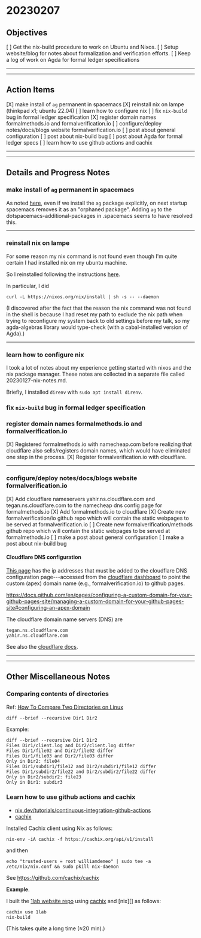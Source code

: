 # 20230207

## Objectives

[ ]  Get the nix-build procedure to work on Ubuntu and Nixos.
[ ]  Setup website/blog for notes about formalization and verification efforts.
[ ]  Keep a log of work on Agda for formal ledger specifications

--------------
--------------

## Action Items

[X] make install of `ag` permanent in spacemacs
[X] reinstall nix on lampe (thinkpad x1; ubuntu 22.04)
[ ] learn how to configure nix
[ ] fix `nix-build` bug in formal ledger specification
[X] register domain names formalmethods.io and formalverification.io
[ ] configure/deploy notes/docs/blogs website formalverification.io
[ ] post about general configuration
[ ] post about nix-build bug
[ ] post about Agda for formal ledger specs
[ ] learn how to use github actions and cachix

--------------
--------------

## Details and Progress Notes

### make install of `ag` permanent in spacemacs

As noted [here](https://github.com/syl20bnr/spacemacs/issues/7868), 
even if we install the `ag` package explicitly, on next startup spacemacs removes it as an "orphaned package".
Adding `ag` to the dotspacemacs-additional-packages in .spacemacs seems to have resolved this.

--------------

### reinstall nix on lampe

For some reason my nix command is not found even though I'm quite certain I had installed nix on my ubuntu machine.

So I reinstalled following the instructions [here](https://nix.dev/tutorials/install-nix).

In particular, I did

```
curl -L https://nixos.org/nix/install | sh -s -- --daemon
```

(I discovered after the fact that the reason the nix command was not found in the shell is
because I had reset my path to exclude the nix path when trying to reconfigure my system
back to old settings before my talk, so my agda-algebras library would type-check (with a
cabal-installed version of Agda).)

--------------

### learn how to configure nix

I took a lot of notes about my experience getting started with nixos and the nix package manager.
These notes are collected in a separate file called 20230127-nix-notes.md.

Briefly,  I installed `direnv` with `sudo apt install direnv`.


### fix `nix-build` bug in formal ledger specification


### register domain names formalmethods.io and formalverification.io

[X] Registered formalmethods.io with namecheap.com before realizing that cloudflare also sells/registers domain names, which would have eliminated one step in the process.
[X] Register formalverification.io with cloudflare.

--------------

### configure/deploy notes/docs/blogs website formalverification.io

[X] Add cloudflare nameservers yahir.ns.cloudflare.com and tegan.ns.cloudflare.com to the namecheap dns config page for formalmethods.io
[X] Add formalmethods.io to cloudflare
[X] Create new formalverification/io github repo which will contain the static webpages to be served at formalverification.io
[ ] Create new formalverification/methods github repo which will contain the static webpages to be served at formalmethods.io
[ ] make a post about general configuration
[ ] make a post about nix-build bug


#### Cloudflare DNS configuration

[This page][github ip addresses] has the ip addresses that must be added to the cloudflare DNS configuration page---accessed from the [cloudflare dashboard][] to point the custom (apex) domain name (e.g., formalverification.io) to github pages.

https://docs.github.com/en/pages/configuring-a-custom-domain-for-your-github-pages-site/managing-a-custom-domain-for-your-github-pages-site#configuring-an-apex-domain

The cloudflare domain name servers (DNS) are 

```
tegan.ns.cloudflare.com
yahir.ns.cloudflare.com
```

See also the [cloudflare docs][].

--------------
--------------

## Other Miscellaneous Notes

### Comparing contents of directories

Ref: [How To Compare Two Directories on Linux](https://www.baeldung.com/linux/compare-two-directories)

`diff --brief --recursive Dir1 Dir2`

Example:

```
diff --brief --recursive Dir1 Dir2
Files Dir1/client.log and Dir2/client.log differ
Files Dir1/file02 and Dir2/file02 differ
Files Dir1/file03 and Dir2/file03 differ
Only in Dir2: file04
Files Dir1/subdir1/file12 and Dir2/subdir1/file12 differ
Files Dir1/subdir2/file22 and Dir2/subdir2/file22 differ
Only in Dir2/subdir2: file23
Only in Dir1: subdir3
```

### Learn how to use github actions and cachix

+ [nix.dev/tutorials/continuous-integration-github-actions][]
+ [cachix][]

Installed Cachix client using Nix as follows:

```
nix-env -iA cachix -f https://cachix.org/api/v1/install
```

and then

```
echo "trusted-users = root williamdemeo" | sudo tee -a /etc/nix/nix.conf && sudo pkill nix-daemon
```

See https://github.com/cachix/cachix


**Example**.

I built the [1lab website repo][] using [cachix][] and [nix][] as follows:


```
cachix use 1lab
nix-build
```

(This takes quite a long time (≈20 min).)



[cachix]: https://www.cachix.org/
[cloudflare dash]: https://dash.cloudflare.com
[cloudflare dashboard]: https://dash.cloudflare.com
[cloudflare docs]: https://developers.cloudflare.com/dns/zone-setups/full-setup/setup/

[github ip addresses]: https://docs.github.com/en/pages/configuring-a-custom-domain-for-your-github-pages-site/managing-a-custom-domain-for-your-github-pages-site#configuring-an-apex-domain

[1lab website repo]: https://github.com/formalverification/1lab
[nix.dev/tutorials/continuous-integration-github-actions]: https://nix.dev/tutorials/continuous-integration-github-actions

